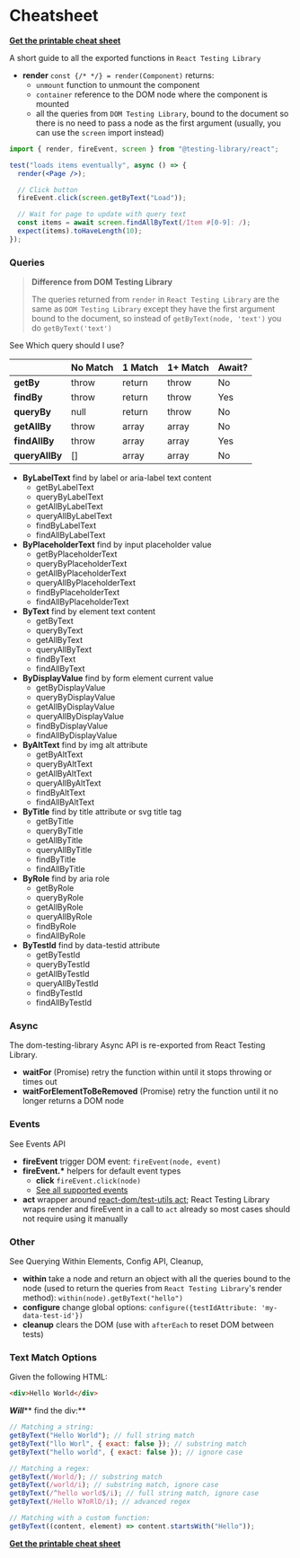 # Cheatsheet

[**Get the printable cheat sheet**](https://github.com/testing-library/react-testing-library/raw/main/other/cheat-sheet.pdf)

A short guide to all the exported functions in `React Testing Library`

- **render** `const {/* */} = render(Component)` returns:
  - `unmount` function to unmount the component
  - `container` reference to the DOM node where the component is mounted
  - all the queries from `DOM Testing Library`, bound to the document so there is no need to pass a node as the first argument (usually, you can use the `screen` import instead)

```jsx
import { render, fireEvent, screen } from "@testing-library/react";

test("loads items eventually", async () => {
  render(<Page />);

  // Click button
  fireEvent.click(screen.getByText("Load"));

  // Wait for page to update with query text
  const items = await screen.findAllByText(/Item #[0-9]: /);
  expect(items).toHaveLength(10);
});
```

### Queries

> **Difference from DOM Testing Library**
>
> The queries returned from `render` in `React Testing Library` are the same as `DOM Testing Library` except they have the first argument bound to the document, so instead of `getByText(node, 'text')` you do `getByText('text')`

See Which query should I use?

|                | No Match | 1 Match | 1+ Match | Await? |
| -------------- | -------- | ------- | -------- | ------ |
| **getBy**      | throw    | return  | throw    | No     |
| **findBy**     | throw    | return  | throw    | Yes    |
| **queryBy**    | null     | return  | throw    | No     |
| **getAllBy**   | throw    | array   | array    | No     |
| **findAllBy**  | throw    | array   | array    | Yes    |
| **queryAllBy** | \[]      | array   | array    | No     |

- **ByLabelText** find by label or aria-label text content
  - getByLabelText
  - queryByLabelText
  - getAllByLabelText
  - queryAllByLabelText
  - findByLabelText
  - findAllByLabelText
- **ByPlaceholderText** find by input placeholder value
  - getByPlaceholderText
  - queryByPlaceholderText
  - getAllByPlaceholderText
  - queryAllByPlaceholderText
  - findByPlaceholderText
  - findAllByPlaceholderText
- **ByText** find by element text content
  - getByText
  - queryByText
  - getAllByText
  - queryAllByText
  - findByText
  - findAllByText
- **ByDisplayValue** find by form element current value
  - getByDisplayValue
  - queryByDisplayValue
  - getAllByDisplayValue
  - queryAllByDisplayValue
  - findByDisplayValue
  - findAllByDisplayValue
- **ByAltText** find by img alt attribute
  - getByAltText
  - queryByAltText
  - getAllByAltText
  - queryAllByAltText
  - findByAltText
  - findAllByAltText
- **ByTitle** find by title attribute or svg title tag
  - getByTitle
  - queryByTitle
  - getAllByTitle
  - queryAllByTitle
  - findByTitle
  - findAllByTitle
- **ByRole** find by aria role
  - getByRole
  - queryByRole
  - getAllByRole
  - queryAllByRole
  - findByRole
  - findAllByRole
- **ByTestId** find by data-testid attribute
  - getByTestId
  - queryByTestId
  - getAllByTestId
  - queryAllByTestId
  - findByTestId
  - findAllByTestId

### Async

The dom-testing-library Async API is re-exported from React Testing Library.

- **waitFor** (Promise) retry the function within until it stops throwing or times out
- **waitForElementToBeRemoved** (Promise) retry the function until it no longer returns a DOM node

### Events

See Events API

- **fireEvent** trigger DOM event: `fireEvent(node, event)`
- **fireEvent.\*** helpers for default event types
  - **click** `fireEvent.click(node)`
  - [See all supported events](https://github.com/testing-library/dom-testing-library/blob/master/src/event-map.js)
- **act** wrapper around [react-dom/test-utils act](https://reactjs.org/docs/test-utils.html#act); React Testing Library wraps render and fireEvent in a call to `act` already so most cases should not require using it manually

### Other

See Querying Within Elements, Config API, Cleanup,

- **within** take a node and return an object with all the queries bound to the node (used to return the queries from `React Testing Library`'s render method): `within(node).getByText("hello")`
- **configure** change global options: `configure({testIdAttribute: 'my-data-test-id'})`
- **cleanup** clears the DOM (use with `afterEach` to reset DOM between tests)

### Text Match Options

Given the following HTML:

```html
<div>Hello World</div>
```

_**Will**_** find the div:**

```javascript
// Matching a string:
getByText("Hello World"); // full string match
getByText("llo Worl", { exact: false }); // substring match
getByText("hello world", { exact: false }); // ignore case

// Matching a regex:
getByText(/World/); // substring match
getByText(/world/i); // substring match, ignore case
getByText(/^hello world$/i); // full string match, ignore case
getByText(/Hello W?oRlD/i); // advanced regex

// Matching with a custom function:
getByText((content, element) => content.startsWith("Hello"));
```

[**Get the printable cheat sheet**](https://github.com/testing-library/react-testing-library/raw/main/other/cheat-sheet.pdf)
